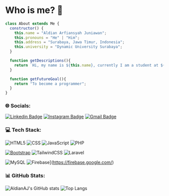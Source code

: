 # Who is me? 🤨

```javascript
class About extends Me {
  constructor() {
    this.name = "Aldian Arfiansyah Juniawan";
    this.pronouns = "He" | "Him";
    this.address = "Surabaya, Jawa Timur, Indonesia";
    this.university = "Dynamic University Surabaya";
  }

  function getDescriptions(){
    return `Hi, my name is ${this.name}, currently I am a student at ${this.university}. I enjoy when writing code, because it's like playing a game`;
  }

  function getFutureGoal(){
    return "To become a programmer";
  }
}
```


### 🌐 Socials:
[![Linkedin Badge](https://img.shields.io/badge/LinkedIn-0077B5?style=for-the-badge&logo=linkedin&logoColor=white)]() 
[![Instagram Badge](https://img.shields.io/badge/Instagram-E4405F?style=for-the-badge&logo=instagram&logoColor=white)](https://www.instagram.com/aldian_aj/) 
[![Gmail Badge](https://img.shields.io/badge/EMAIL-FE7A16?style=for-the-badge&logo=gmail&logoColor=white)](mailto:aldianarfiansyah@gmail.com)

### 💻 Tech Stack:
![HTML5](https://img.shields.io/badge/html5-%23E34F26.svg?style=for-the-badge&logo=html5&logoColor=white) 
![CSS](https://img.shields.io/badge/css-%231572B6.svg?style=for-the-badge&logo=css3&logoColor=white)
![JavaScript](https://img.shields.io/badge/javascript-%23323330.svg?style=for-the-badge&logo=javascript&logoColor=%23F7DF1E) 
![PHP](https://img.shields.io/badge/php-%23777BB4.svg?style=for-the-badge&logo=php&logoColor=white) 

[![Bootstrap](https://img.shields.io/badge/Bootstrap-563D7C?style=for-the-badge&logo=bootstrap&logoColor=white)](https://getbootstrap.com)
![TailwindCSS](https://img.shields.io/badge/tailwindcss-%2338B2AC.svg?style=for-the-badge&logo=tailwind-css&logoColor=white)
![Laravel](https://img.shields.io/badge/laravel-%23FF2D20.svg?style=for-the-badge&logo=laravel&logoColor=white)  
 
![MySQL](https://img.shields.io/badge/mysql-%2300f.svg?style=for-the-badge&logo=mysql&logoColor=white)
![Firebase](https://img.shields.io/badge/Firebase-ffcc2f?style=for-the-badge&logo=firebase&logoColor=f59f2c)](https://firebase.google.com/)

### 📊 GitHub Stats:
![AldianAJ's GitHub stats](https://github-readme-stats.vercel.app/api?username=AldianAJ&show_icons=true&theme=graywhite)
![Top Langs](https://github-readme-stats.vercel.app/api/top-langs/?username=AldianAJ&layout=compact)
